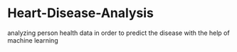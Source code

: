 # Heart-Disease-Analysis
analyzing person health data in order to predict the disease with the help of machine learning
